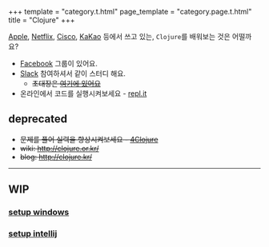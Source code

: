 +++
template = "category.t.html"
page_template = "category.page.t.html"
title = "Clojure"
+++

[Apple](https://apple.com), [Netflix](https://www.netflix.com), [Cisco](https://www.cisco.com), [KaKao](https://www.kakaocorp.com/) 등에서 쓰고 있는, `Clojure`를 배워보는 것은 어떨까요?

- [<i class="fab fa-facebook"></i> Facebook](https://www.facebook.com/groups/defnclojure/) 그룹이 있어요.
- [<i class="fab fa-slack"></i> Slack](https://clojure-korea.slack.com/) 참여하셔서 같이 스터디 해요.
  - ~~초대장은 [여기에 있어요](https://clojure-korea-invitation.herokuapp.com/)~~
- 온라인에서 코드를 실행시켜보세요 - [repl.it](https://repl.it/languages/clojure)

## deprecated

- ~~문제를 풀어 실력을 향상시켜보세요 - [4Clojure](http://www.4clojure.com/)~~
- ~~wiki: <http://clojure.or.kr/>~~
- ~~blog: <http://clojure.kr/>~~


-----------------------------

## WIP
### [setup windows](./setup_windows)
### [setup intellij](https://github.com/clojure-kr/clojure-complete/blob/master/Development-Environments/intellij.adoc)
